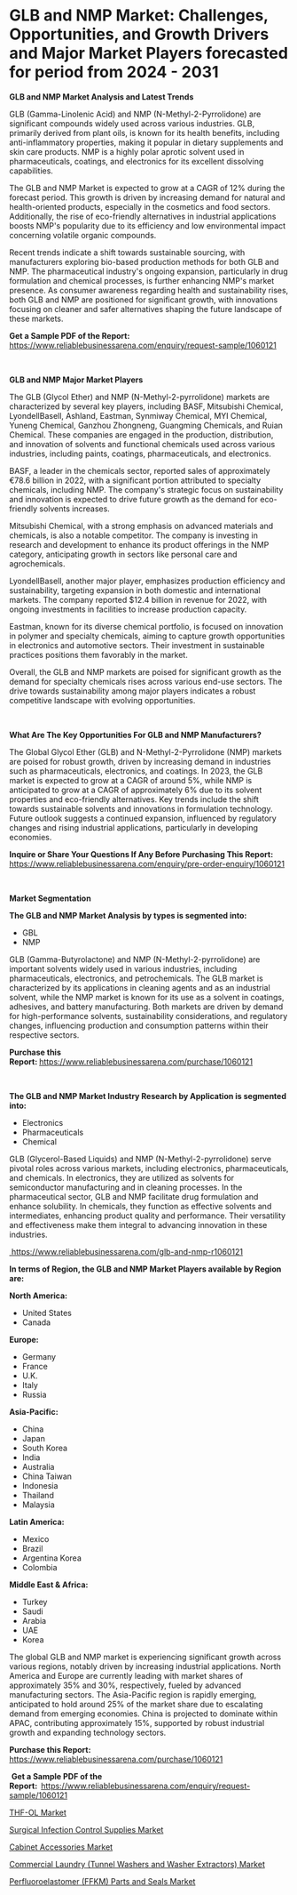 <p><h1>GLB and NMP Market: Challenges, Opportunities, and Growth Drivers and Major Market Players forecasted for period from 2024 - 2031</h1></p><p><strong>GLB and NMP Market Analysis and Latest Trends</strong></p>
<p><p>GLB (Gamma-Linolenic Acid) and NMP (N-Methyl-2-Pyrrolidone) are significant compounds widely used across various industries. GLB, primarily derived from plant oils, is known for its health benefits, including anti-inflammatory properties, making it popular in dietary supplements and skin care products. NMP is a highly polar aprotic solvent used in pharmaceuticals, coatings, and electronics for its excellent dissolving capabilities.</p><p>The GLB and NMP Market is expected to grow at a CAGR of 12% during the forecast period. This growth is driven by increasing demand for natural and health-oriented products, especially in the cosmetics and food sectors. Additionally, the rise of eco-friendly alternatives in industrial applications boosts NMP's popularity due to its efficiency and low environmental impact concerning volatile organic compounds.</p><p>Recent trends indicate a shift towards sustainable sourcing, with manufacturers exploring bio-based production methods for both GLB and NMP. The pharmaceutical industry's ongoing expansion, particularly in drug formulation and chemical processes, is further enhancing NMP's market presence. As consumer awareness regarding health and sustainability rises, both GLB and NMP are positioned for significant growth, with innovations focusing on cleaner and safer alternatives shaping the future landscape of these markets.</p></p>
<p><strong>Get a Sample PDF of the Report:&nbsp;</strong> <a href="https://www.reliablebusinessarena.com/enquiry/request-sample/1060121?utm_campaign=1480&utm_medium=2&utm_source=Github&utm_content=ia&utm_term=11102024&utm_id=glb-and-nmp">https://www.reliablebusinessarena.com/enquiry/request-sample/1060121</a></p>
<p>&nbsp;</p>
<p><strong>GLB and NMP Major Market Players</strong></p>
<p><p>The GLB (Glycol Ether) and NMP (N-Methyl-2-pyrrolidone) markets are characterized by several key players, including BASF, Mitsubishi Chemical, LyondellBasell, Ashland, Eastman, Synmiway Chemical, MYI Chemical, Yuneng Chemical, Ganzhou Zhongneng, Guangming Chemicals, and Ruian Chemical. These companies are engaged in the production, distribution, and innovation of solvents and functional chemicals used across various industries, including paints, coatings, pharmaceuticals, and electronics.</p><p>BASF, a leader in the chemicals sector, reported sales of approximately €78.6 billion in 2022, with a significant portion attributed to specialty chemicals, including NMP. The company's strategic focus on sustainability and innovation is expected to drive future growth as the demand for eco-friendly solvents increases.</p><p>Mitsubishi Chemical, with a strong emphasis on advanced materials and chemicals, is also a notable competitor. The company is investing in research and development to enhance its product offerings in the NMP category, anticipating growth in sectors like personal care and agrochemicals.</p><p>LyondellBasell, another major player, emphasizes production efficiency and sustainability, targeting expansion in both domestic and international markets. The company reported $12.4 billion in revenue for 2022, with ongoing investments in facilities to increase production capacity.</p><p>Eastman, known for its diverse chemical portfolio, is focused on innovation in polymer and specialty chemicals, aiming to capture growth opportunities in electronics and automotive sectors. Their investment in sustainable practices positions them favorably in the market.</p><p>Overall, the GLB and NMP markets are poised for significant growth as the demand for specialty chemicals rises across various end-use sectors. The drive towards sustainability among major players indicates a robust competitive landscape with evolving opportunities.</p></p>
<p>&nbsp;</p>
<p><strong>What Are The Key Opportunities For GLB and NMP Manufacturers?</strong></p>
<p><p>The Global Glycol Ether (GLB) and N-Methyl-2-Pyrrolidone (NMP) markets are poised for robust growth, driven by increasing demand in industries such as pharmaceuticals, electronics, and coatings. In 2023, the GLB market is expected to grow at a CAGR of around 5%, while NMP is anticipated to grow at a CAGR of approximately 6% due to its solvent properties and eco-friendly alternatives. Key trends include the shift towards sustainable solvents and innovations in formulation technology. Future outlook suggests a continued expansion, influenced by regulatory changes and rising industrial applications, particularly in developing economies.</p></p>
<p><strong>Inquire or Share Your Questions If Any Before Purchasing This Report:</strong> <a href="https://www.reliablebusinessarena.com/enquiry/pre-order-enquiry/1060121?utm_campaign=1480&utm_medium=2&utm_source=Github&utm_content=ia&utm_term=11102024&utm_id=glb-and-nmp">https://www.reliablebusinessarena.com/enquiry/pre-order-enquiry/1060121</a></p>
<p>&nbsp;</p>
<p><strong>Market Segmentation</strong></p>
<p><strong>The GLB and NMP Market Analysis by types is segmented into:</strong></p>
<p><ul><li>GBL</li><li>NMP</li></ul></p>
<p><p>GLB (Gamma-Butyrolactone) and NMP (N-Methyl-2-pyrrolidone) are important solvents widely used in various industries, including pharmaceuticals, electronics, and petrochemicals. The GLB market is characterized by its applications in cleaning agents and as an industrial solvent, while the NMP market is known for its use as a solvent in coatings, adhesives, and battery manufacturing. Both markets are driven by demand for high-performance solvents, sustainability considerations, and regulatory changes, influencing production and consumption patterns within their respective sectors.</p></p>
<p><strong>Purchase this Report:&nbsp;</strong><a href="https://www.reliablebusinessarena.com/purchase/1060121?utm_campaign=1480&utm_medium=2&utm_source=Github&utm_content=ia&utm_term=11102024&utm_id=glb-and-nmp">https://www.reliablebusinessarena.com/purchase/1060121</a></p>
<p>&nbsp;</p>
<p><strong>The GLB and NMP Market Industry Research by Application is segmented into:</strong></p>
<p><ul><li>Electronics</li><li>Pharmaceuticals</li><li>Chemical</li></ul></p>
<p><p>GLB (Glycerol-Based Liquids) and NMP (N-Methyl-2-pyrrolidone) serve pivotal roles across various markets, including electronics, pharmaceuticals, and chemicals. In electronics, they are utilized as solvents for semiconductor manufacturing and in cleaning processes. In the pharmaceutical sector, GLB and NMP facilitate drug formulation and enhance solubility. In chemicals, they function as effective solvents and intermediates, enhancing product quality and performance. Their versatility and effectiveness make them integral to advancing innovation in these industries.</p></p>
<p><a href="https://www.reliablebusinessarena.com/glb-and-nmp-r1060121?utm_campaign=1480&utm_medium=2&utm_source=Github&utm_content=ia&utm_term=11102024&utm_id=glb-and-nmp">&nbsp;https://www.reliablebusinessarena.com/glb-and-nmp-r1060121</a></p>
<p><strong>In terms of Region, the GLB and NMP Market Players available by Region are:</strong></p>
<p>
    <p> <strong> North America: </strong>
        <ul>
            <li>United States</li>
            <li>Canada</li>
        </ul>
        </p> 
    <p> <strong> Europe: </strong>
        <ul>
            <li>Germany</li>
            <li>France</li>
            <li>U.K.</li>
            <li>Italy</li>
            <li>Russia</li>
        </ul>
        </p> 
    <p> <strong> Asia-Pacific: </strong>
        <ul>
            <li>China</li>
            <li>Japan</li>
            <li>South Korea</li>
            <li>India</li>
            <li>Australia</li>
            <li>China Taiwan</li>
            <li>Indonesia</li>
            <li>Thailand</li>
            <li>Malaysia</li>
        </ul>
        </p> 
    <p> <strong> Latin America: </strong>
        <ul>
            <li>Mexico</li>
            <li>Brazil</li>
            <li>Argentina Korea</li>
            <li>Colombia</li>
        </ul>
        </p> 
    <p> <strong> Middle East & Africa: </strong>
        <ul>
            <li>Turkey</li>
            <li>Saudi</li>
            <li>Arabia</li>
            <li>UAE</li>
            <li>Korea</li>
        </ul>
    </p>
    </p>
<p><p>The global GLB and NMP market is experiencing significant growth across various regions, notably driven by increasing industrial applications. North America and Europe are currently leading with market shares of approximately 35% and 30%, respectively, fueled by advanced manufacturing sectors. The Asia-Pacific region is rapidly emerging, anticipated to hold around 25% of the market share due to escalating demand from emerging economies. China is projected to dominate within APAC, contributing approximately 15%, supported by robust industrial growth and expanding technology sectors.</p></p>
<p><strong>Purchase this Report: </strong><a href="https://www.reliablebusinessarena.com/purchase/1060121?utm_campaign=1480&utm_medium=2&utm_source=Github&utm_content=ia&utm_term=11102024&utm_id=glb-and-nmp">https://www.reliablebusinessarena.com/purchase/1060121</a></p>
<p>&nbsp;<strong>Get a Sample PDF of the Report:&nbsp;&nbsp;</strong><a href="https://www.reliablebusinessarena.com/enquiry/request-sample/1060121?utm_campaign=1480&utm_medium=2&utm_source=Github&utm_content=ia&utm_term=11102024&utm_id=glb-and-nmp">https://www.reliablebusinessarena.com/enquiry/request-sample/1060121</a></p>
<p><strong></strong></p>
<p><p><a href="https://www.linkedin.com/pulse/thf-ol-market-drivers-challenges-forecast-2024-2031-visigraphs-jdj9c?utm_campaign=1480&utm_medium=2&utm_source=Github&utm_content=ia&utm_term=11102024&utm_id=glb-and-nmp">THF-OL Market</a></p><p><a href="https://www.linkedin.com/pulse/surgical-infection-control-supplies-market-segmentation-6hpme?utm_campaign=1480&utm_medium=2&utm_source=Github&utm_content=ia&utm_term=11102024&utm_id=glb-and-nmp">Surgical Infection Control Supplies Market</a></p><p><a href="https://issuu.com/reportprime-2/docs/cabinet-accessories-market-size-203_7c97afb6b8303c?utm_campaign=1480&utm_medium=2&utm_source=Github&utm_content=ia&utm_term=11102024&utm_id=glb-and-nmp">Cabinet Accessories Market</a></p><p><a href="https://www.linkedin.com/pulse/disruption-innovation-commercial-laundry-tunnel-washers-washer-hg12f?utm_campaign=1480&utm_medium=2&utm_source=Github&utm_content=ia&utm_term=11102024&utm_id=glb-and-nmp">Commercial Laundry (Tunnel Washers and Washer Extractors) Market</a></p><p><a href="https://www.linkedin.com/pulse/perfluoroelastomer-ffkm-parts-seals-market-global-insights-6srzc?utm_campaign=1480&utm_medium=2&utm_source=Github&utm_content=ia&utm_term=11102024&utm_id=glb-and-nmp">Perfluoroelastomer (FFKM) Parts and Seals Market</a></p></p>